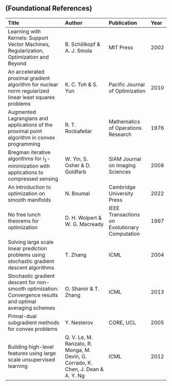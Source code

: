 

##  (Foundational References)

| Title                                                                                                      | Author                                                                            | Publication                                   | Year |
| :--------------------------------------------------------------------------------------------------------- | :-------------------------------------------------------------------------------- | :-------------------------------------------- | :--- |
| Learning with Kernels: Support Vector Machines, Regularization, Optimization and Beyond                    | B. Schölkopf & A. J. Smola                                                        | MIT Press                                     | 2002 |
| An accelerated proximal gradient algorithm for nuclear norm regularized linear least squares problems      | K. C. Toh & S. Yun                                                                | Pacific Journal of Optimization               | 2010 |
| Augmented Lagrangians and applications of the proximal point algorithm in convex programming               | R. T. Rockafellar                                                                 | Mathematics of Operations Research            | 1976 |
| Bregman iterative algorithms for $l_1$-minimization with applications to compressed sensing                | W. Yin, S. Osher & D. Goldfarb                                                    | SIAM Journal on Imaging Sciences              | 2008 |
| An introduction to optimization on smooth manifolds                                                        | N. Boumal                                                                         | Cambridge University Press                    | 2022 |
| No free lunch theorems for optimization                                                                    | D. H. Wolpert & W. G. Macready                                                    | IEEE Transactions on Evolutionary Computation | 1997 |
| Solving large scale linear prediction problems using stochastic gradient descent algorithms                | T. Zhang                                                                          | ICML                                          | 2004 |
| Stochastic gradient descent for non-smooth optimization: Convergence results and optimal averaging schemes | O. Shamir & T. Zhang                                                              | ICML                                          | 2013 |
| Primal-dual subgradient methods for convex problems                                                        | Y. Nesterov                                                                       | CORE, UCL                                     | 2005 |
| Building high-level features using large scale unsupervised learning                                       | Q. V. Le, M. Ranzato, R. Monga, M. Devin, G. Corrado, K. Chen, J. Dean & A. Y. Ng | ICML                                          | 2012 |


